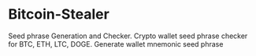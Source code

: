 # Bitcoin-Stealer
Seed phrase Generation and Checker. Crypto wallet seed phrase checker for BTC, ETH, LTC, DOGE. Generate wallet mnemonic seed phrase
